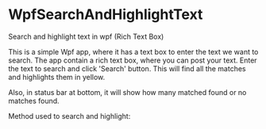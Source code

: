 # WpfSearchAndHighlightText
Search and highlight text in wpf (Rich Text Box)

This is a simple Wpf app, where it has a text box to enter the text we want to search.
The app contain a rich text box, where you can post your text.
Enter the text to search and click 'Search' button.
This will find all the matches and highlights them in yellow.

Also, in status bar at bottom, it will show how many matched found or no matches found.

Method used to search and highlight:


